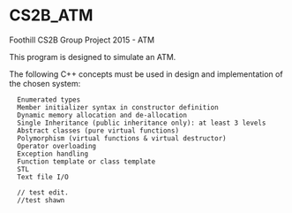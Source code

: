 # CS2B_ATM
Foothill CS2B Group Project 2015 - ATM

This program is designed to simulate an ATM.

The following C++ concepts must be used in design and implementation of the chosen system:

      Enumerated types
      Member initializer syntax in constructor definition
      Dynamic memory allocation and de-allocation
      Single Inheritance (public inheritance only): at least 3 levels
      Abstract classes (pure virtual functions)
      Polymorphism (virtual functions & virtual destructor)
      Operator overloading
      Exception handling
      Function template or class template
      STL
      Text file I/O

      // test edit.
      //test shawn
